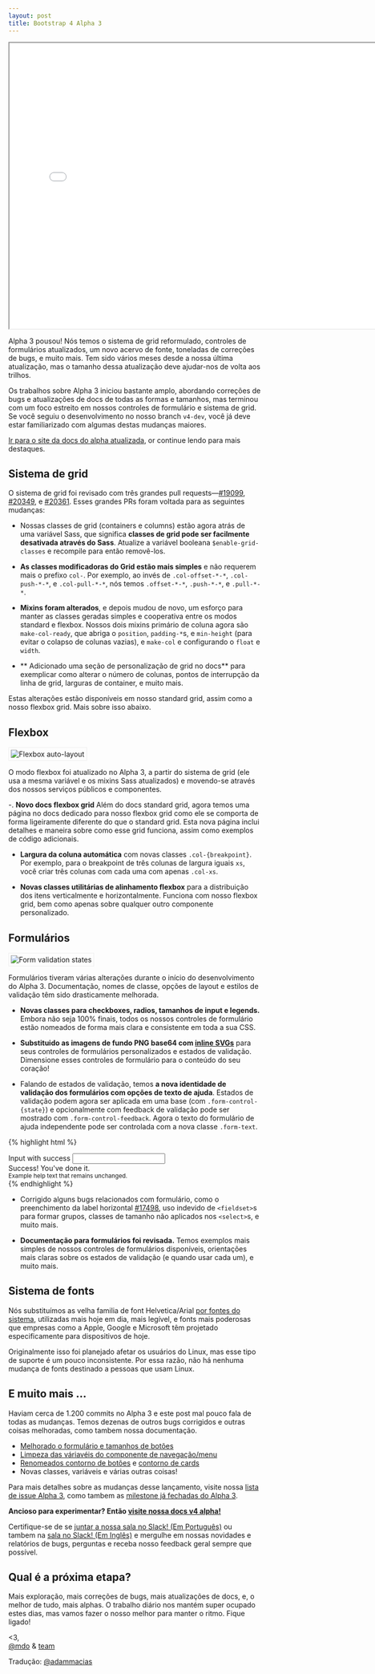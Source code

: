 ```yaml
---
layout: post
title: Bootstrap 4 Alpha 3
---
```


<div class="embed-responsive embed-responsive-16by9">
  <iframe class="embed-responsive-item" src="//www.youtube.com/embed/xFrGuyw1V8s?rel=0" width="760" height="570" allowfullscreen></iframe>
</div>

Alpha 3 pousou! Nós temos o sistema de grid reformulado, controles de formulários atualizados, um novo acervo de fonte, toneladas de correções de bugs, e muito mais. Tem sido vários meses desde a nossa última atualização, mas o tamanho dessa atualização deve ajudar-nos de volta aos trilhos.

Os trabalhos sobre Alpha 3 iniciou bastante amplo, abordando correções de bugs e atualizações de docs de todas as formas e tamanhos, mas terminou com um foco estreito em nossos controles de formulário e sistema de grid. Se você seguiu o desenvolvimento no nosso branch `v4-dev`, você já deve estar familiarizado com algumas destas mudanças maiores.

[Ir para o site da docs do alpha atualizada](http://v4-alpha.getbootstrap.com), or continue lendo para mais destaques.

## Sistema de grid

O sistema de grid foi revisado com três grandes pull requests—[#19099](https://github.com/twbs/bootstrap/pull/19099), [#20349](https://github.com/twbs/bootstrap/pull/20349), e [#20361](https://github.com/twbs/bootstrap/pull/20361). Esses grandes PRs foram voltada para as seguintes mudanças:

- Nossas classes de grid (containers e columns) estão agora atrás de uma variável Sass, que significa **classes de grid pode ser facilmente desativada através do Sass**. Atualize a variável booleana `$enable-grid-classes` e recompile para então removê-los.

- **As classes modificadoras do Grid estão mais simples** e não requerem mais o prefixo `col-`. Por exemplo, ao invés de `.col-offset-*-*`, `.col-push-*-*`, e `.col-pull-*-*`, nós temos `.offset-*-*`, `.push-*-*`, e `.pull-*-*`.

- **Mixins foram alterados**, e depois mudou de novo, um esforço para manter as classes geradas simples e cooperativa entre os modos standard e flexbox. Nossos dois mixins primário de coluna agora são `make-col-ready`, que abriga o `position`, `padding-*`s, e `min-height` (para evitar o colapso de colunas vazias), e `make-col` e configurando o `float` e `width`.

- ** Adicionado uma seção de personalização de grid no docs** para exemplicar como alterar o número de colunas, pontos de interrupção da linha de grid, larguras de container, e muito mais.

Estas alterações estão disponíveis em nosso standard grid, assim como a nosso flexbox grid. Mais sobre isso abaixo.

## Flexbox

<img alt="Flexbox auto-layout" src="{{ site.baseurl }}/img/2016/07/flex-cols.png" style="padding: 4px; border: 1px solid #eee;">

O modo flexbox foi atualizado no Alpha 3, a partir do sistema de grid (ele usa a mesma variável e os mixins Sass atualizados) e movendo-se através dos nossos serviços públicos e componentes.

-. **Novo docs flexbox grid** Além do docs standard grid, agora temos uma página no docs dedicado para nosso flexbox grid como ele se comporta de forma ligeiramente diferente do que o standard grid. Esta nova página inclui detalhes e maneira sobre como esse grid funciona, assim como exemplos de código adicionais.

- **Largura da coluna automática** com novas classes `.col-{breakpoint}`. Por exemplo, para o breakpoint de três colunas de largura iguais `xs`, você criar três colunas com cada uma com apenas `.col-xs`.

- **Novas classes utilitárias de alinhamento flexbox** para a distribuição dos itens verticalmente e horizontalmente. Funciona com nosso flexbox grid, bem como apenas sobre qualquer outro componente personalizado.

## Formulários

<img alt="Form validation states" src="{{ site.baseurl }}/img/2016/07/forms.png" style="padding: 4px; border: 1px solid #eee;">

Formulários tiveram várias alterações durante o início do desenvolvimento do Alpha 3. Documentação, nomes de classe, opções de layout e estilos de validação têm sido drasticamente melhorada.

- **Novas classes para checkboxes, radios, tamanhos de input e legends.** Embora não seja 100% finais, todos os nossos controles de formulário estão nomeados de forma mais clara e consistente em toda a sua CSS.

- **Substituido as imagens de fundo PNG base64 com [inline SVGs](https://github.com/twbs/bootstrap/pull/17222)** para seus controles de formulários personalizados e estados de validação. Dimensione esses controles de formulário para o conteúdo do seu coração!

- Falando de estados de validação, temos **a nova identidade de validação dos formulários com opções de texto de ajuda**. Estados de validação podem agora ser aplicada em uma base (com `.form-control-{state}`) e opcionalmente com feedback de validação pode ser mostrado com `.form-control-feedback`. Agora o texto do formulário de ajuda independente pode ser controlada com a nova classe `.form-text`.

{% highlight html %}
<div class="form-group has-success">
  <label class="col-form-label" for="inputSuccess1">
    Input with success
  </label>
  <input type="text" class="form-control form-control-success" id="inputSuccess1">
  <div class="form-control-feedback">
    Success! You've done it.
  </div>
  <small class="form-text text-muted">
    Example help text that remains unchanged.
  </small>
</div>
{% endhighlight %}

- Corrigido alguns bugs relacionados com formulário, como o preenchimento da label horizontal [#17498](https://github.com/twbs/bootstrap/issues/17498), uso indevido de `<fieldset>`s para formar grupos, classes de tamanho não aplicados nos `<select>`s, e muito mais.

- **Documentação para formulários foi revisada.** Temos exemplos mais simples de nossos controles de formulários disponíveis, orientações mais claras sobre os estados de validação (e quando usar cada um), e muito mais.

## Sistema de fonts

Nós substituímos as velha familia de font Helvetica/Arial [por fontes do sistema](https://github.com/twbs/bootstrap/pull/19098), utilizadas mais hoje em dia, mais legível, e fonts mais poderosas que empresas como a Apple, Google e Microsoft têm projetado especificamente para dispositivos de hoje.

Originalmente isso foi planejado afetar os usuários do Linux, mas esse tipo de suporte é um pouco inconsistente. Por essa razão, não há nenhuma mudança de fonts destinado a pessoas que usam Linux.

## E muito mais ...

Haviam cerca de 1.200 commits no Alpha 3 e este post mal pouco fala de todas as mudanças. Temos dezenas de outros bugs corrigidos e outras coisas melhoradas, como tambem nossa documentação.

- [Melhorado o formulário e tamanhos de botões](https://github.com/twbs/bootstrap/pull/19121)
- [Limpeza das váriavéis do componente de navegação/menu](https://github.com/twbs/bootstrap/pull/18783)
- [Renomeados contorno de botões](https://github.com/twbs/bootstrap/pull/18772) e [contorno de cards](https://github.com/twbs/bootstrap/pull/18774)
- Novas classes, variáveis e várias outras coisas!

Para mais detalhes sobre as mudanças desse lançamento, visite nossa [lista de issue Alpha 3](https://github.com/twbs/bootstrap/issues/18480), como tambem as [milestone já fechadas do  Alpha 3](https://github.com/twbs/bootstrap/milestone/35?closed=1).

**Ancioso para experimentar? Então [visite nossa docs v4 alpha!](http://v4-alpha.getbootstrap.com)**

Certifique-se de se [juntar a nossa sala no Slack! (Em Português)](http://bootstrapbrasil-slack.herokuapp.com/) ou tambem na [sala no Slack! (Em Inglês)](https://bootstrap-slack.herokuapp.com) e mergulhe em nossas novidades e relatórios de bugs, perguntas e receba nosso feedback geral sempre que possível.

## Qual é a próxima etapa?

Mais exploração, mais correções de bugs, mais atualizações de docs, e, o melhor de tudo, mais alphas. O trabalho diário nos mantém super ocupado estes dias, mas vamos fazer o nosso melhor para manter o ritmo. Fique ligado!

<3,<br>
[@mdo](https://twitter.com/mdo) & [team](https://github.com/twbs)

Tradução: [@adammacias](https://twitter.com/adammacias)